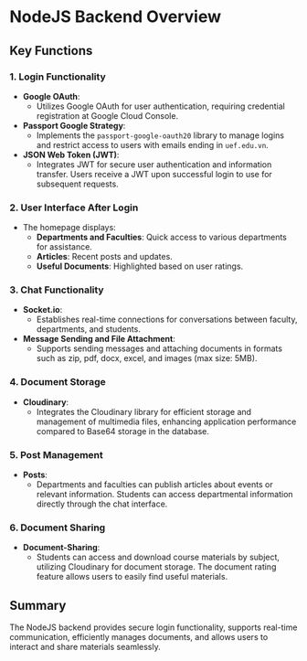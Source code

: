 # NodeJS Backend Overview

## Key Functions

### 1. Login Functionality
- **Google OAuth**: 
  - Utilizes Google OAuth for user authentication, requiring credential registration at Google Cloud Console.
- **Passport Google Strategy**: 
  - Implements the `passport-google-oauth20` library to manage logins and restrict access to users with emails ending in `uef.edu.vn`.
- **JSON Web Token (JWT)**: 
  - Integrates JWT for secure user authentication and information transfer. Users receive a JWT upon successful login to use for subsequent requests.

### 2. User Interface After Login
- The homepage displays:
  - **Departments and Faculties**: Quick access to various departments for assistance.
  - **Articles**: Recent posts and updates.
  - **Useful Documents**: Highlighted based on user ratings.

### 3. Chat Functionality
- **Socket.io**: 
  - Establishes real-time connections for conversations between faculty, departments, and students.
- **Message Sending and File Attachment**: 
  - Supports sending messages and attaching documents in formats such as zip, pdf, docx, excel, and images (max size: 5MB).

### 4. Document Storage
- **Cloudinary**: 
  - Integrates the Cloudinary library for efficient storage and management of multimedia files, enhancing application performance compared to Base64 storage in the database.

### 5. Post Management
- **Posts**: 
  - Departments and faculties can publish articles about events or relevant information. Students can access departmental information directly through the chat interface.

### 6. Document Sharing
- **Document-Sharing**: 
  - Students can access and download course materials by subject, utilizing Cloudinary for document storage. The document rating feature allows users to easily find useful materials.

## Summary
The NodeJS backend provides secure login functionality, supports real-time communication, efficiently manages documents, and allows users to interact and share materials seamlessly.
